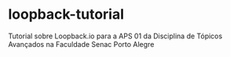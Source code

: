 # loopback-tutorial
Tutorial sobre Loopback.io para a APS 01 da Disciplina de Tópicos Avançados na Faculdade Senac Porto Alegre
